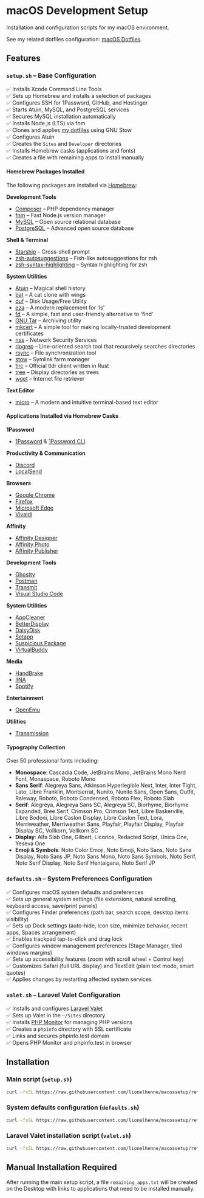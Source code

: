 # macOS Development Setup  

Installation and configuration scripts for my macOS environment.  

See my related dotfiles configuration: [macOS Dotfiles](https://github.com/lionelhenne/dotfiles).  

## Features  

### `setup.sh` – Base Configuration  
✅ Installs Xcode Command Line Tools  
✅ Sets up Homebrew and installs a selection of packages  
✅ Configures SSH for 1Password, GitHub, and Hostinger  
✅ Starts Atuin, MySQL, and PostgreSQL services  
✅ Secures MySQL installation automatically  
✅ Installs Node.js (LTS) via fnm  
✅ Clones and applies [my dotfiles](https://github.com/lionelhenne/dotfiles) using GNU Stow  
✅ Configures Atuin  
✅ Creates the `Sites` and `Developer` directories  
✅ Installs Homebrew casks (applications and fonts)  
✅ Creates a file with remaining apps to install manually 

#### Homebrew Packages Installed  
The following packages are installed via [Homebrew](https://brew.sh/):  

**Development Tools**  
- [Composer](https://getcomposer.org/) – PHP dependency manager  
- [fnm](https://github.com/Schniz/fnm) – Fast Node.js version manager  
- [MySQL](https://www.mysql.com/) – Open source relational database  
- [PostgreSQL](https://www.postgresql.org/) – Advanced open source database  

**Shell & Terminal**  
- [Starship](https://starship.rs/) – Cross-shell prompt  
- [zsh-autosuggestions](https://github.com/zsh-users/zsh-autosuggestions) – Fish-like autosuggestions for zsh  
- [zsh-syntax-highlighting](https://github.com/zsh-users/zsh-syntax-highlighting) – Syntax highlighting for zsh  

**System Utilities**  
- [Atuin](https://atuin.sh/) – Magical shell history  
- [bat](https://github.com/sharkdp/bat) – A cat clone with wings  
- [duf](https://github.com/muesli/duf) – Disk Usage/Free Utility  
- [eza](https://github.com/eza-community/eza) – A modern replacement for 'ls'  
- [fd](https://github.com/sharkdp/fd) – A simple, fast and user-friendly alternative to 'find'  
- [GNU Tar](https://www.gnu.org/software/tar/) – Archiving utility  
- [mkcert](https://github.com/FiloSottile/mkcert) – A simple tool for making locally-trusted development certificates  
- [nss](https://firefox-source-docs.mozilla.org/security/nss/index.html) – Network Security Services  
- [ripgrep](https://github.com/BurntSushi/ripgrep) – Line-oriented search tool that recursively searches directories  
- [rsync](https://rsync.samba.org/) – File synchronization tool  
- [stow](https://www.gnu.org/software/stow/) – Symlink farm manager  
- [tlrc](https://tldr.sh/tlrc/) – Official tldr client written in Rust  
- [tree](https://oldmanprogrammer.net/source.php?dir=projects/tree) – Display directories as trees  
- [wget](https://www.gnu.org/software/wget/) – Internet file retriever  

**Text Editor**  
- [micro](https://micro-editor.github.io/) – A modern and intuitive terminal-based text editor  

#### Applications Installed via Homebrew Casks  

**1Password**  
- [1Password](https://1password.com/) & [1Password CLI](https://1password.com/downloads/command-line/).   

**Productivity & Communication**  
- [Discord](https://discord.com/)  
- [LocalSend](https://localsend.org/)  

**Browsers**  
- [Google Chrome](https://www.google.com/chrome/)  
- [Firefox](https://www.mozilla.org/firefox/)  
- [Microsoft Edge](https://www.microsoft.com/edge)  
- [Vivaldi](https://vivaldi.com/)  

**Affinity**  
- [Affinity Designer](https://affinity.serif.com/designer/)  
- [Affinity Photo](https://affinity.serif.com/photo/)  
- [Affinity Publisher](https://affinity.serif.com/publisher/)  

**Development Tools**  
- [Ghostty](https://ghostty.org/)  
- [Postman](https://www.postman.com/)  
- [Transmit](https://panic.com/transmit/)  
- [Visual Studio Code](https://code.visualstudio.com/)  

**System Utilities**  
- [AppCleaner](https://freemacsoft.net/appcleaner/)  
- [BetterDisplay](https://github.com/waydabber/BetterDisplay)  
- [DaisyDisk](https://daisydiskapp.com/)  
- [Setapp](https://setapp.com/)  
- [Suspicious Package](https://www.mothersruin.com/software/SuspiciousPackage/)  
- [VirtualBuddy](https://virtualbuddy.app/)  

**Media**  
- [HandBrake](https://handbrake.fr/)  
- [IINA](https://iina.io/)  
- [Spotify](https://www.spotify.com/)  

**Entertainment**  
- [OpenEmu](https://openemu.org/)  

**Utilities**  
- [Transmission](https://transmissionbt.com/)  

#### Typography Collection  
Over 50 professional fonts including:  
- **Monospace**: Cascadia Code, JetBrains Mono, JetBrains Mono Nerd Font, Monaspace, Roboto Mono  
- **Sans Serif**: Alegreya Sans, Atkinson Hyperlegible Next, Inter, Inter Tight, Lato, Libre Franklin, Montserrat, Nunito, Nunito Sans, Open Sans, Outfit, Raleway, Roboto, Roboto Condensed, Roboto Flex, Roboto Slab  
- **Serif**: Alegreya, Alegreya Sans SC, Alegreya SC, Biorhyme, Biorhyme Expanded, Bree Serif, Crimson Pro, Crimson Text, Libre Baskerville, Libre Bodoni, Libre Caslon Display, Libre Caslon Text, Lora, Merriweather, Merriweather Sans, Playfair, Playfair Display, Playfair Display SC, Vollkorn, Vollkorn SC  
- **Display**: Alfa Slab One, Gilbert, Licorice, Redacted Script, Unica One, Yeseva One  
- **Emoji & Symbols**: Noto Color Emoji, Noto Emoji, Noto Sans, Noto Sans Display, Noto Sans JP, Noto Sans Mono, Noto Sans Symbols, Noto Serif, Noto Serif Display, Noto Serif Hentaigana, Noto Serif JP  

### `defaults.sh` – System Preferences Configuration  
✅ Configures macOS system defaults and preferences  
✅ Sets up general system settings (file extensions, natural scrolling, keyboard access, save/print panels)  
✅ Configures Finder preferences (path bar, search scope, desktop items visibility)  
✅ Sets up Dock settings (auto-hide, icon size, minimize behavior, recent apps, Spaces arrangement)  
✅ Enables trackpad tap-to-click and drag lock  
✅ Configures window management preferences (Stage Manager, tiled windows margins)  
✅ Sets up accessibility features (zoom with scroll wheel + Control key)  
✅ Customizes Safari (full URL display) and TextEdit (plain text mode, smart quotes)  
✅ Applies changes by restarting affected system services  

### `valet.sh` – Laravel Valet Configuration  
✅ Installs and configures [Laravel Valet](https://laravel.com/docs/12.x/valet)  
✅ Sets up Valet in the `~/Sites` directory  
✅ Installs [PHP Monitor](https://phpmon.app/) for managing PHP versions  
✅ Creates a `phpinfo` directory with SSL certificate  
✅ Links and secures phpinfo.test domain  
✅ Opens PHP Monitor and phpinfo.test in browser  

## Installation  

### Main script (`setup.sh`)  
```bash
curl -fsSL https://raw.githubusercontent.com/lionelhenne/macossetup/refs/heads/main/setup.sh | /bin/bash
```

### System defaults configuration (`defaults.sh`)  
```bash
curl -fsSL https://raw.githubusercontent.com/lionelhenne/macossetup/refs/heads/main/defaults.sh | /bin/bash
```

### Laravel Valet installation script (`valet.sh`)  
```bash
curl -fsSL https://raw.githubusercontent.com/lionelhenne/macossetup/refs/heads/main/valet.sh | /bin/bash
```

## Manual Installation Required  

After running the main setup script, a file `remaining_apps.txt` will be created on the Desktop with links to applications that need to be installed manually.  